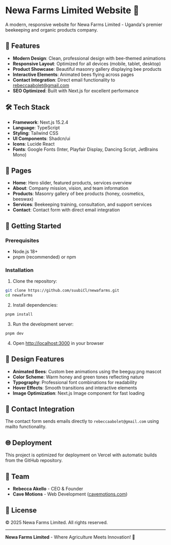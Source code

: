 # Newa Farms Limited Website 🐝

A modern, responsive website for Newa Farms Limited - Uganda's premier beekeeping and organic products company.

## 🌟 Features

- **Modern Design**: Clean, professional design with bee-themed animations
- **Responsive Layout**: Optimized for all devices (mobile, tablet, desktop)
- **Product Showcase**: Beautiful masonry gallery displaying bee products
- **Interactive Elements**: Animated bees flying across pages
- **Contact Integration**: Direct email functionality to rebeccaabolet@gmail.com
- **SEO Optimized**: Built with Next.js for excellent performance

## 🛠️ Tech Stack

- **Framework**: Next.js 15.2.4
- **Language**: TypeScript
- **Styling**: Tailwind CSS
- **UI Components**: Shadcn/ui
- **Icons**: Lucide React
- **Fonts**: Google Fonts (Inter, Playfair Display, Dancing Script, JetBrains Mono)

## 📱 Pages

- **Home**: Hero slider, featured products, services overview
- **About**: Company mission, vision, and team information
- **Products**: Masonry gallery of bee products (honey, cosmetics, beeswax)
- **Services**: Beekeeping training, consultation, and support services
- **Contact**: Contact form with direct email integration

## 🚀 Getting Started

### Prerequisites

- Node.js 18+ 
- pnpm (recommended) or npm

### Installation

1. Clone the repository:
```bash
git clone https://github.com/suubiCl/newafarms.git
cd newafarms
```

2. Install dependencies:
```bash
pnpm install
```

3. Run the development server:
```bash
pnpm dev
```

4. Open [http://localhost:3000](http://localhost:3000) in your browser

## 🎨 Design Features

- **Animated Bees**: Custom bee animations using the beeguy.png mascot
- **Color Scheme**: Warm honey and green tones reflecting nature
- **Typography**: Professional font combinations for readability
- **Hover Effects**: Smooth transitions and interactive elements
- **Image Optimization**: Next.js Image component for fast loading

## 📧 Contact Integration

The contact form sends emails directly to `rebeccaabolet@gmail.com` using mailto functionality.

## 🌐 Deployment

This project is optimized for deployment on Vercel with automatic builds from the GitHub repository.

## 👥 Team

- **Rebecca Akello** - CEO & Founder
- **Cave Motions** - Web Development ([cavemotions.com](https://cavemotions.com))

## 📄 License

© 2025 Newa Farms Limited. All rights reserved.

---

**Newa Farms Limited** - Where Agriculture Meets Innovation! 🍯
